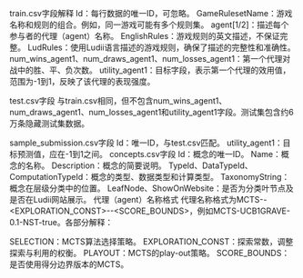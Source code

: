 train.csv字段解释
Id：每行数据的唯一ID，可忽略。
GameRulesetName：游戏名称和规则的组合。例如，同一游戏可能有多个规则集。
agent[1/2]：描述每个参与者的代理（agent）名称。
EnglishRules：游戏规则的英文描述，不保证完整。
LudRules：使用Ludii语言描述的游戏规则，确保了描述的完整性和准确性。
num_wins_agent1、num_draws_agent1、num_losses_agent1：第一个代理对战中的胜、平、负次数。
utility_agent1：目标字段，表示第一个代理的效用值，范围为-1到1，反映了该代理的表现强度。

test.csv字段
与train.csv相同，但不包含num_wins_agent1、num_draws_agent1、num_losses_agent1和utility_agent1字段。测试集包含约6万条隐藏测试集数据。

sample_submission.csv字段
Id：唯一ID，与test.csv匹配。
utility_agent1：目标预测值，应在-1到1之间。
concepts.csv字段
Id：概念的唯一ID。
Name：概念的名称。
Description：概念的简要说明。
TypeId、DataTypeId、ComputationTypeId：概念的类型、数据类型和计算类型。
TaxonomyString：概念在层级分类中的位置。
LeafNode、ShowOnWebsite：是否为分类叶节点及是否在Ludii网站展示。
代理（agent）名称格式
代理名称格式为MCTS-<SELECTION>-<EXPLORATION_CONST>-<PLAYOUT>-<SCORE_BOUNDS>，例如MCTS-UCB1GRAVE-0.1-NST-true。各部分解释：

SELECTION：MCTS算法选择策略。
EXPLORATION_CONST：探索常数，调整探索与利用的权衡。
PLAYOUT：MCTS的play-out策略。
SCORE_BOUNDS：是否使用得分边界版本的MCTS。
